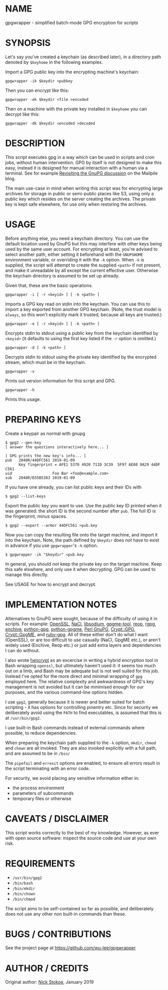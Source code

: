 # NAME

gpgwrapper - simplified batch-mode GPG encryption for scripts

# SYNOPSIS

Let's say you've created a keychain (as described later), in a
directory path denoted by `$keyhome` in the following examples.

Import a GPG public key into the encrypting machine's keychain:

    gpgwrapper -ik $keydir <pubkey

Then you can encrypt like this:

    gpgwrapper -ek $keydir <file >encoded

Then on a machine with the private key installed in `$keyhome` you can
decrypt like this:

    gpgwrapper -dk $keydir <encoded >decoded


# DESCRIPTION

This script executes gpg in a way which can be used in scripts and
cron jobs, without human intervention.  GPG by itself is not designed
to make this easy, instead it is designed for manual interaction with
a human via a terminal.  See for
example [Revisiting the GnuPG discussion][1] on the Mailpile blog.

[1]: https://www.mailpile.is/blog/2015-02-26_Revisiting_the_GnuPG_discussion.html

The main use-case in mind when writing this script was for encrypting
large archives for storage in public or semi-public places like S3,
using only a public key which resides on the server creating the
archives.  The private key is kept safe elsewhere, for use only when
restoring the archives.


# USAGE

Before anything else, you need a keychain directory.  You *can* use
the default location used by GnuPG but this may interfere with other
keys being used by the same user account. For encrypting at least,
you're advised to select another path, either setting it beforehand
with the `GNUPGHOME` environment variable, or overriding it with the
`-k` option.  When `-k` is supplied, the script will attempt to create
the supplied `<path>` if not present, and make it unreadable by all
except the current effective user. Otherwise the keychain directory is
assumed to be set up already.

Given that, these are the basic operations.


    gpgwrapper -i [ -r <keyid> ] [ -k <path> ]

Imports a GPG key read on stdin into the keychain.  You can use this
to import a key exported from another GPG keychain. (Note, the trust
model is `always`, so this won't explicitly mark it trusted, because
all keys are trusted.) 


    gpgwrapper -e [ -r <keyid> ] [ -k <path> ]

Encrypts stdin to stdout using a public key from the keychain
identified by `<keyid>` (it defaults to using the first key listed if
the `-r` option is omitted.)


	gpgwrapper -d [ -k <path> ]

Decrypts stdin to stdout using the private key identified by the
encrypted stream, which must be in the keychain.


    gpgwrapper -v

Prints out version information for this script and GPG.


    gpgwrapper -h
	
Prints this usage.


# PREPARING KEYS

Create a keypair as normal with gnupg

```
$ gpg2 --gen-key
[ answer the questions interactively here... ]

[ GPG prints the new key's info... ]
pub   2048R/44DFC561 2019-01-09
      Key fingerprint = AFE1 5370 4920 711D 3C39  5F97 AE80 0A29 44DF C561
uid                  Foo Bar <foo@example.com>
sub   2048R/D35B5383 2019-01-09

```

If you have one already, you can list public keys and their IDs with

    $ gpg2 --list-keys

Export the public key you want to use. Use the public key ID printed
when it was generated: the short ID is the second number after
`pub`. The full ID is the fingerprint, minus spaces.

    $ gpg2 --export --armor 44DFC561 >pub.key

Now you can copy the resulting file onto the target machine, and
import it into the keychain. Note, the path defined by `$keydir` does
not have to exist in advance if you use `gpgwrapper`'s `-k` option.

    $ gpgwrapper -ik "$keydir" <pub.key

In general, you should *not* keep the private key on the target
machine.  Keep this safe elswhere, and only use it when decrypting.
GPG can be used to manage this directly.

See USAGE for how to encrypt and decrypt.
   

# IMPLEMENTATION NOTES

Alternatives to GnuPG were sought, because of the difficulty of using
it in scripts. For
example: [OpenSSL][11], [NaCl][13], [libsodium][14], [gpgme-tool][7],
[reop][10], [rgpg][4], [enchive][5], [python-gpg][8],
[python-gpgme][18], [Perl GnuPG][15], [Crypt::GPG][16],
[Crypt::GpgME][17], and [ruby-gpg][9]. All of these
either don't do what I want (OpenSSL), or are too difficult to use
casually (NaCl, GpgME etc.), or aren't widely used (Enchive, Reop
etc.)  or just add extra layers and dependencies I can do without.

I also wrote [hencrypt][12] as an excercise in writing a hybrid
encryption tool in Bash wrapping `openssl`, but ultimately haven't
used it: it seems too much out on a limb, and Bash may be adequate but
is not well suited for this job. Instead I've opted for the more
direct and minimal wrapping of `gpg` employed here.  The relative
complexity and awkwardness of GPG's key management is not avoided but
it can be minimised enough for our purposes, and the various
command-line options hidden.

I use `gpg2`, generally because it is newer and better suited for
batch scripting - it has options for controlling pinentry etc. Since
for security we deliberately avoid using the `PATH` to find
executables, is assumed that this is at `/usr/bin/gpg2`.

I use built-in Bash commands instead of external commands where
possible, to reduce dependencies.

When preparing the keychain path supplied to the `-k` option, `mkdir`,
`chmod` and `chown` are all invoked.  They are also invoked explicitly
with a full path, and are assumed to be in `/bin/`

The `pipefail` and `errexit` options are enabled, to ensure all errors
result in the script terminating with an error code.

For security, we avoid placing any sensitive information either in:

 - the process environment
 - parameters of subcommands
 - temporary files or otherwise


# CAVEATS / DISCLAIMER

This script works correctly to the best of my knowledge. However, as
ever with open source software: inspect the source code and use at
your own risk.


# REQUIREMENTS

 - `/usr/bin/gpg2`
 - `/bin/bash`
 - `/bin/mkdir`
 - `/bin/chown`
 - `/bin/chmod`

The script aims to be self-contained so far as possible, and
deliberately does not use any other non built-in commands than these.


# BUGS / CONTRIBUTIONS

See the project page at https://github.com/wu-lee/gpgwrapper


# AUTHOR / CREDITS

Original author: [Nick Stokoe][2], January 2019

[2]: https://github.com/wu-lee
[3]: https://github.com/bats-core/bats-core "A testing framework for Bash"
[4]: https://github.com/rcook/rgpg "Interfaces with GPG to avoid interacting with default keyring"
[5]: https://github.com/skeeto/enchive "A simple CLI encyption tool"
[6]: https://nullprogram.com/blog/2017/03/12/
[7]: http://manpages.ubuntu.com/manpages/cosmic/man1/gpgme-tool.1.html "A socket API for gpgme"
[8]: https://launchpad.net/ubuntu/bionic/amd64/python-gpg "Python API for GpgME (the official one at the time of writing)"
[9]: https://github.com/ueno/ruby-gpgme "Ruby API for GpgME"
[10]: https://https.www.google.com.tedunangst.com/flak/post/reop "Another encryption tool"
[11]: https://www.openssl.org/ "OpenSSL"
[12]: https://github.com/wu-lee/hencrypt "Bash wrapper implementing hybrid-encryption using openssl"
[13]: https://nacl.cr.yp.to/ "A modern crypto library"
[14]: https://libsodium.gitbook.io/doc/ "An cross-platform fork of NaCl"
[15]: https://metacpan.org/pod/GnuPG "Perl API for GnuPG"
[16]: https://metacpan.org/pod/Crypt::GPG "Perl API for GnuPG"
[17]: https://metacpan.org/pod/Crypt::GpgME "Perl API for GPGME"
[18]: https://launchpad.net/ubuntu/+source/pygpgme "Python API for GpgME"
